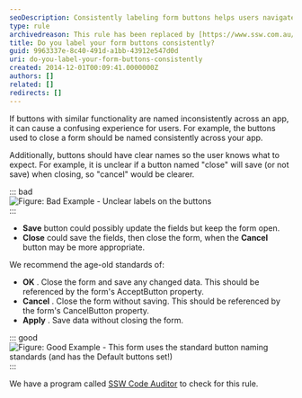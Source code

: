 ```yaml
---
seoDescription: Consistently labeling form buttons helps users navigate applications smoothly and reduces confusion.
type: rule
archivedreason: This rule has been replaced by [https://www.ssw.com.au/rules/label-buttons-consistently/](/rules/label-buttons-consistently/)
title: Do you label your form buttons consistently?
guid: 9963337e-8c40-491d-a1bb-43912e547d0d
uri: do-you-label-your-form-buttons-consistently
created: 2014-12-01T00:09:41.0000000Z
authors: []
related: []
redirects: []
---
```


If buttons with similar functionality are named inconsistently across an app, it can cause a confusing experience for users. For example, the buttons used to close a form should be named consistently across your app.

Additionally, buttons should have clear names so the user knows what to expect. For example, it is unclear if a button named "close" will save (or not save) when closing, so "cancel" would be clearer.

<!--endintro-->

::: bad  
![Figure: Bad Example - Unclear labels on the buttons](/ButtonLabels_Bad.gif)  
:::

* **Save** button could possibly update the fields but keep the form open.
* **Close** could save the fields, then close the form, when the
  **Cancel** button may be more appropriate.

We recommend the age-old standards of:

* **OK** . Close the form and save any changed data. This should be referenced by the form's AcceptButton property.
* **Cancel** . Close the form without saving. This should be referenced by the form's CancelButton property.
* **Apply** . Save data without closing the form.

::: good  
![Figure: Good Example - This form uses the standard button naming standards (and has the Default buttons set!)](/OKCancelExampleDialog.jpg)  
:::

We have a program called [SSW Code Auditor](http://www.ssw.com.au/ssw/CodeAuditor/) to check for this rule.
